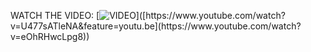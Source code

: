WATCH THE VIDEO:
[![VIDEO]([https://github.com/hnam-nesg/Virtual-Assistant-Dashboard-for-Honda-Civic-2008-Climate-Control/blob/main/Screenshot%202025-06-18%20150140.png](https://github.com/hnam-nesg/Car_Instrument_Cluster/blob/main/Screenshot%202025-07-29%20235149.png))]([https://www.youtube.com/watch?v=U477sATleNA&feature=youtu.be](https://www.youtube.com/watch?v=eOhRHwcLpg8))
